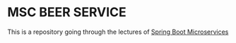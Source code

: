 # MSC BEER SERVICE

This is a repository going through the lectures of [Spring Boot Microservices](https://wonderlabz.udemy.com/course/spring-boot-microservices-with-spring-cloud-beginner-to-guru)